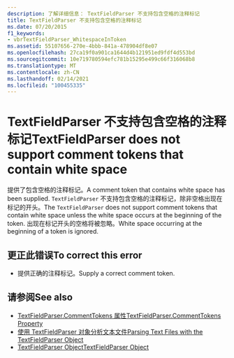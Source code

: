 ```yaml
---
description: 了解详细信息： TextFieldParser 不支持包含空格的注释标记
title: TextFieldParser 不支持包含空格的注释标记
ms.date: 07/20/2015
f1_keywords:
- vbrTextFieldParser_WhitespaceInToken
ms.assetid: 55107656-270e-4bbb-841a-478904df8e07
ms.openlocfilehash: 27ca19f0a901ca1644d4b121951ed9fdf4d553bd
ms.sourcegitcommit: 10e719780594efc781b15295e499c66f316068b8
ms.translationtype: MT
ms.contentlocale: zh-CN
ms.lasthandoff: 02/14/2021
ms.locfileid: "100455335"
---
```

# <a name="textfieldparser-does-not-support-comment-tokens-that-contain-white-space"></a><span data-ttu-id="2e3d6-103">TextFieldParser 不支持包含空格的注释标记</span><span class="sxs-lookup"><span data-stu-id="2e3d6-103">TextFieldParser does not support comment tokens that contain white space</span></span>

<span data-ttu-id="2e3d6-104">提供了包含空格的注释标记。</span><span class="sxs-lookup"><span data-stu-id="2e3d6-104">A comment token that contains white space has been supplied.</span></span> <span data-ttu-id="2e3d6-105">`TextFieldParser` 不支持包含空格的注释标记，除非空格出现在标记的开头。</span><span class="sxs-lookup"><span data-stu-id="2e3d6-105">The `TextFieldParser` does not support comment tokens that contain white space unless the white space occurs at the beginning of the token.</span></span> <span data-ttu-id="2e3d6-106">出现在标记开头的空格将被忽略。</span><span class="sxs-lookup"><span data-stu-id="2e3d6-106">White space occurring at the beginning of a token is ignored.</span></span>  
  
## <a name="to-correct-this-error"></a><span data-ttu-id="2e3d6-107">更正此错误</span><span class="sxs-lookup"><span data-stu-id="2e3d6-107">To correct this error</span></span>  
  
- <span data-ttu-id="2e3d6-108">提供正确的注释标记。</span><span class="sxs-lookup"><span data-stu-id="2e3d6-108">Supply a correct comment token.</span></span>  
  
## <a name="see-also"></a><span data-ttu-id="2e3d6-109">请参阅</span><span class="sxs-lookup"><span data-stu-id="2e3d6-109">See also</span></span>

- [<span data-ttu-id="2e3d6-110">TextFieldParser.CommentTokens 属性</span><span class="sxs-lookup"><span data-stu-id="2e3d6-110">TextFieldParser.CommentTokens Property</span></span>](xref:Microsoft.VisualBasic.FileIO.TextFieldParser.CommentTokens%2A)
- [<span data-ttu-id="2e3d6-111">使用 TextFieldParser 对象分析文本文件</span><span class="sxs-lookup"><span data-stu-id="2e3d6-111">Parsing Text Files with the TextFieldParser Object</span></span>](../developing-apps/programming/drives-directories-files/parsing-text-files-with-the-textfieldparser-object.md)
- [<span data-ttu-id="2e3d6-112">TextFieldParser Object</span><span class="sxs-lookup"><span data-stu-id="2e3d6-112">TextFieldParser Object</span></span>](../language-reference/objects/textfieldparser-object.md)
